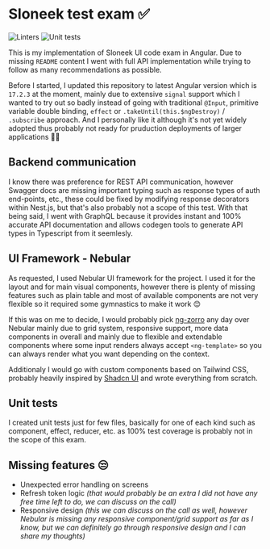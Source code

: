 # Sloneek test exam ✅

![Linters](https://github.com/pazdernikpavel/sloneek-frontend-interview-pazdernik/actions/workflows/lint.yml/badge.svg?branch=master)
![Unit tests](https://github.com/pazdernikpavel/sloneek-frontend-interview-pazdernik/actions/workflows/unit-tests.yml/badge.svg?branch=master)

This is my implementation of Sloneek UI code exam in Angular. Due to missing `README` content I went with full API implementation while trying to follow as many recommendations as possible.

Before I started, I updated this repository to latest Angular version which is `17.2.3` at the moment, mainly due to extensive `signal` support which I wanted to try out so badly instead of going with traditional `@Input`, primitive variable double binding, `effect` or `.takeUntil(this.$ngDestroy)` / `.subscribe` approach. And I personally like it although it's not yet widely adopted thus probably not ready for pruduction deployments of larger applications 🙌😊

## Backend communication

I know there was preference for REST API communication, however Swagger docs are missing important typing such as response types of auth end-points, etc., these could be fixed by modifying response decorators within Nest.js, but that's also probably not a scope of this test. With that being said, I went with GraphQL because it provides instant and 100% accurate API documentation and allows codegen tools to generate API types in Typescript from it seemlesly.

## UI Framework - Nebular

As requested, I used Nebular UI framework for the project. I used it for the layout and for main visual components, however there is plenty of missing features such as plain table and most of available components are not very flexible so it required some gymnastics to make it work 😊

If this was on me to decide, I would probably pick [ng-zorro](https://ng.ant.design/components/overview/en) any day over Nebular mainly due to grid system, responsive support, more data components in overall and mainly due to flexible and extendable components where some input renders always accept `<ng-template>` so you can always render what you want depending on the context.

Additionaly I would go with custom components based on Tailwind CSS, probably heavily inspired by [Shadcn UI](https://ui.shadcn.com/examples/mail) and wrote everything from scratch.

## Unit tests

I created unit tests just for few files, basically for one of each kind such as component, effect, reducer, etc. as 100% test coverage is probably not in the scope of this exam.

## Missing features 😒

- Unexpected error handling on screens
- Refresh token logic _(that would probably be an extra I did not have any free time left to do, we can discuss on the call)_
- Responsive design _(this we can discuss on the call as well, however Nebular is missing any responsive component/grid support as far as I know, but we can definitely go through responsive design and I can share my thoughts)_

